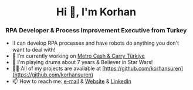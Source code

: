 <h1 align="center">Hi 👋, I'm Korhan</h1>
<h3 align="center">RPA Developer & Process Improvement Executive from Turkey</h3>

- :grey_exclamation:I can develop RPA processes and have robots do anything you don't want to deal with!
- 🔭 I’m currently working on [Metro Cash & Carry Türkiye](https://www.metro-tr.com/)
- 🤙 I'm playing drums about 7 years & Believer in Star Wars!
- 👨‍💻 All of my projects are available at [https://github.com/korhansuren](https://github.com/korhansuren)
- 📫 How to reach me: [e-mail](korhansuren@gmail.com) & [Website](http://korhansuren.com/) & [LinkedIn](https://www.linkedin.com/in/korhansuren/)
